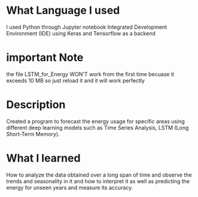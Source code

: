 # What Language I used 
I used Python through Jupyter notebook Integrated Development Environment (IDE) using Keras and Tensorflow as a backend 
# important Note
 the file LSTM_for_Energy WON'T work from the first time becuase it exceeds 10 MB so just reload it and it will work perfectly 
# Description
Created a program to forecast the energy usage for specific areas using different deep learning models such as Time Series Analysis, LSTM (Long Short-Term Memory).
# What I learned 
How to analyze the data obtained over a long span of time and observe the trends and seasonality in it and how to interpret it as well as predicting the energy for unseen years and measure its accuracy.
